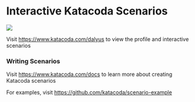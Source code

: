 # Interactive Katacoda Scenarios

[![](http://shields.katacoda.com/katacoda/dalyus/count.svg)](https://www.katacoda.com/dalyus "Get your profile on Katacoda.com")

Visit https://www.katacoda.com/dalyus to view the profile and interactive scenarios

### Writing Scenarios
Visit https://www.katacoda.com/docs to learn more about creating Katacoda scenarios

For examples, visit https://github.com/katacoda/scenario-example
